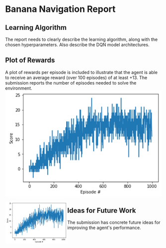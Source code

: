 # Banana Navigation Report

## Learning Algorithm
The report needs to clearly describe the learning algorithm, along with the chosen hyperparameters. Also describe the DQN model architectures.


## Plot of Rewards
A plot of rewards per episode is included to illustrate that the agent is able to receive an average reward (over 100 episodes) of at least +13. The submission reports the number of episodes needed to solve the environment.
![alt text](https://github.com/donaldmusgrove/drlnd/blob/master/project1/episodes_vs_scores.PNG "Episode number vs score")

<img src="https://github.com/donaldmusgrove/drlnd/blob/master/project1/episodes_vs_scores.PNG" align="left" width="200" >

## Ideas for Future Work
The submission has concrete future ideas for improving the agent's performance.